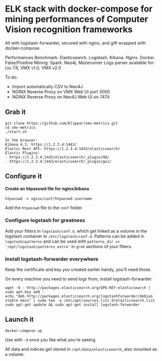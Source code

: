ELK stack with docker-compose for mining performances of Computer Vision recognition frameworks
===

All with logstash-forwarder, secured with nginx, and gift wrapped with docker-compose.

Performances Benchmark: Elasticsearch. Logstash. Kibana. Nginx. Docker.
False/Positive Mining: Spark. Neo4j. Mazerunner
Logs parser available for: Ltu 7.6, VMX v1.0, VMX v2.0

To do: 
- Import automatically CSV to Neo4J
- NGINX Reverse Proxy on VMX Web UI port 3000
- NGINX Reverse Proxy on Neo4J Web UI on 7474

## Grab it
```
git clone https://github.com/blippar/vmx-metrics.git
cd vmx-metrics
./start.sh

In the browser:
Kibana 4.1: https://1.2.3.4:1443/
Elastic Rest API: https://1.2.3.4:1443/elasticsearch/
Elastic Plugins:
- https://1.2.3.4:1443/elasticsearch/_plugin/HQ/
- https://1.2.3.4:1443/elasticsearch/_plugin/gui/

```

## Configure it

#### Create an htpasswd file for nginx/kibana
```
htpasswd -c nginx/conf/htpasswd username
```
Add the `htpasswd` file to the `conf` folder.

### Configure logstash for greatness

Add your filters in `logstash/conf.d`, which get linked as a volume in the logstash container to `/etc/logstash/conf.d`. Patterns can be added in `logstash/patterns` and can be used with `patterns_dir => '/opt/logstash/patterns_extra'` in `grok` sections of your filters.

### Install logstash-forwarder everywhere

Keep the certificate and key you created earlier handy, you'll need those.

On every machine you need to send logs from, install logstash-forwarder:
```
wget -O - http://packages.elasticsearch.org/GPG-KEY-elasticsearch | sudo apt-key add -
echo "deb http://packages.elasticsearch.org/logstashforwarder/debian stable main" | sudo tee -a /etc/apt/sources.list.d/elasticsearch.list
sudo apt-get update && sudo apt-get install logstash-forwarder
```

## Launch it
```
docker-compose up
```
Use with `-d` once you like what you're seeing.

All data and indices get stored in `/opt/data/elasticsearch`, also mounted as a volume.
